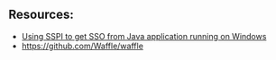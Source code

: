 ## Resources:

- [Using SSPI to get SSO from Java application running on Windows](https://stackoverflow.com/questions/3580099/using-sspi-to-get-sso-from-java-application-running-on-windows)
- https://github.com/Waffle/waffle